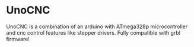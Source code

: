 # UnoCNC
UnoCNC is a combination of an arduino with ATmega328p microcontroller and cnc control features like stepper drivers. Fully compatible with grbl firmware!
